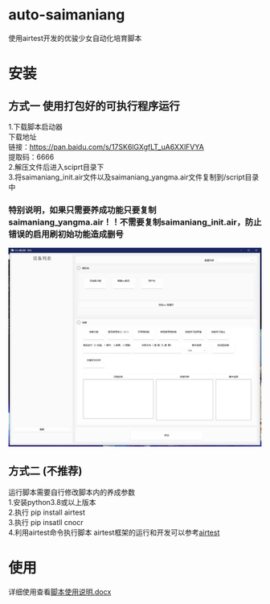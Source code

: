 # auto-saimaniang
使用airtest开发的优骏少女自动化培育脚本

# 安装
## 方式一  使用打包好的可执行程序运行
1.下载脚本启动器  
下载地址  
链接：https://pan.baidu.com/s/17SK6lGXgfLT_uA6XXlFVYA  
提取码：6666  
2.解压文件后进入sciprt目录下  
3.将saimaniang_init.air文件以及saimaniang_yangma.air文件复制到/script目录中  
**<h3>特别说明，如果只需要养成功能只要复制saimaniang_yangma.air！！不需要复制saimaniang_init.air，防止错误的启用刷初始功能造成删号</h3>**
![启动界面](./img/图片1.png)

## 方式二 (不推荐)
运行脚本需要自行修改脚本内的养成参数  
1.安装python3.8或以上版本  
2.执行 pip install airtest  
3.执行 pip insatll cnocr  
4.利用airtest命令执行脚本
airtest框架的运行和开发可以参考[airtest](https://github.com/AirtestProject/Airtest)

# 使用
详细使用查看[脚本使用说明.docx](./脚本使用说明.docx)

